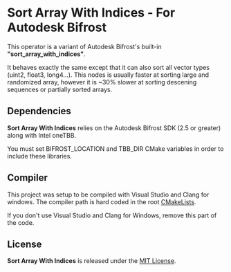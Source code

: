 # Sort Array With Indices - For Autodesk Bifrost

This operator is a variant of Autodesk Bifrost's built-in **"sort_array_with_indices"**. 

It behaves exactly the same except that it can also sort all vector types (uint2, float3, long4...). This nodes is usually faster at sorting large and randomized array, however it is ~30% slower at sorting descening sequences or partially sorted arrays.

## Dependencies
**Sort Array With Indices** relies on the Autodesk Bifrost SDK (2.5 or greater) along with Intel oneTBB. 

You must set BIFROST_LOCATION and TBB_DIR CMake variables in order to include these libraries.

## Compiler
This project was setup to be compiled with Visual Studio and Clang for windows. The compiler path is hard coded in the root [CMakeLists](CMakeLists.txt). 

If you don't use Visual Studio and Clang for Windows, remove this part of the code.

## License
**Sort Array With Indices** is released under the [MIT License](LICENSE.md).